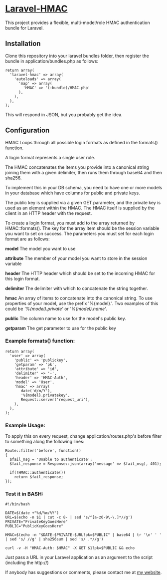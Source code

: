 #  [Laravel-HMAC][1]
This project provides a flexible, multi-model/role HMAC authentication bundle for Laravel.

## Installation

Clone this repository into your laravel bundles folder, then register the bundle in application/bundles.php as follows:

    return array(
      'laravel-hmac' => array(
        'autoloads' => array(
          'map' => array(
            'HMAC' => '(:bundle)/HMAC.php'
          ),
        ),
      ),
    );

This will respond in JSON, but you probably get the idea.

## Configuration

HMAC Loops through all possible login formats as defined in the formats() function.

A login format represents a single user role.

The HMAC concatenates the items you provide into a canonical string joining them with a given delimiter, then runs them through base64 and then sha256.

To implement this in your DB schema, you need to have one or more models in your database which have columns for public and private keys.

The public key is supplied via a given GET parameter, and the private key is used as an element within the HMAC. The HMAC itself is supplied by the client in an HTTP header with the request.

To create a login format, you must add to the array returned by HMAC::formats(). The key for the array item should be the session variable you want to set on success. The parameters
you must set for each login format are as follows:

**model** The model you want to use

**attribute** The member of your model you want to store in the session variable

**header** The HTTP header which should be set to the incoming HMAC for this login format.

**delimiter** The delimiter with which to concatenate the string together.

**hmac** An array of items to concatenate into the canonical string. To use properties of your model, use the prefix '%{model}.'. Two examples of this could be *'%{model}.private'* or *'%{model}.name'*.

**public** The column name to use for the model's public key.

**getparam** The get parameter to use for the public key

### Example formats() function:

    return array(
      'user' => array(
        'public' => 'publickey',
        'getparam' => 'pk',
        'attribute' => 'id',
        'delimiter' => '-',
        'header' => 'HMAC-Auth',
        'model' => 'User',
        'hmac' => array(
           date('d/m/Y'),
           '%{model}.privatekey',
           Request::server('request_uri'),
        ),
      ),
    );

### Example Usage:

To apply this on every request, change application/routes.php's before filter to something along the following lines:

    Route::filter('before', function()
    {
      $fail_msg = 'Unable to authenticate';
      $fail_response = Response::json(array('message' => $fail_msg), 401);
    
      if(!HMAC::authenticate())
        return $fail_response;
    });

### Test it in BASH:

    #!/bin/bash
    
    DATE=$(date +"%d/%m/%Y")
    URL=$(echo -n $1 | cut -c 8- | sed 's/^[a-z0-9\-\.]*//g')
    PRIVATE="PrivateKeyGoesHere"
    PUBLIC="PublicKeyGoesHere"
    
    HMAC=$(echo -n "$DATE-$PRIVATE-$URL?pk=$PUBLIC" | base64 | tr '\n' ' ' | sed 's/ //g' | sha256sum | sed 's/ .*//g')
    
    curl -v -H "HMAC-Auth: $HMAC" -X GET $1?pk=$PUBLIC && echo

Just pass a URL in your Laravel application as an argument to the script (including the http://)

If anybody has suggestions or comments, please contact me at [my website][2].

  [1]: http://n00bsys0p.co.uk/projects/laravel-hmac-authentication-bundle "Laravel-HMAC Project Page"
  [2]: http://n00bsys0p.co.uk "n00bsys0p"
